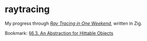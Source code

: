 # raytracing

My progress through [_Ray Tracing in One Weekend_](https://raytracing.github.io/books/RayTracingInOneWeekend.html), written in Zig.

Bookmark: [§6.3. An Abstraction for Hittable Objects](https://raytracing.github.io/books/RayTracingInOneWeekend.html#surfacenormalsandmultipleobjects/anabstractionforhittableobjects)
